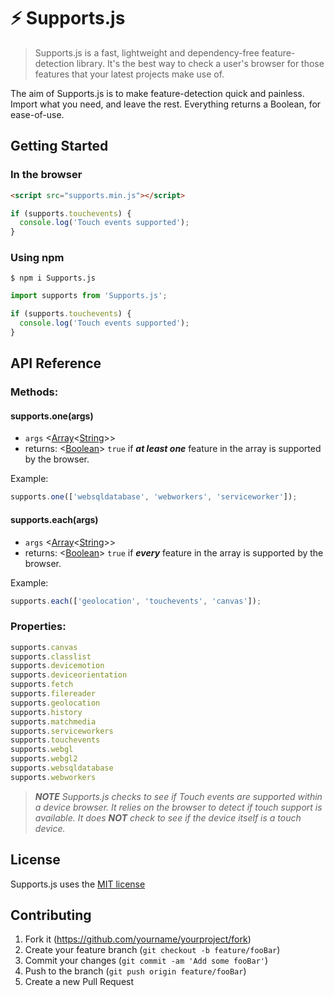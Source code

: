# ⚡ Supports.js
> Supports.js is a fast, lightweight and dependency-free feature-detection library. It's the best way to check a user's browser for those features that your latest projects make use of.

The aim of Supports.js is to make feature-detection quick and painless. Import what you need, and leave the rest. Everything returns a Boolean, for ease-of-use.

## Getting Started

### In the browser

```html
<script src="supports.min.js"></script>
```
```javascript
if (supports.touchevents) {
  console.log('Touch events supported');
}
```

### Using npm

```shell
$ npm i Supports.js
```
```javascript
import supports from 'Supports.js';

if (supports.touchevents) {
  console.log('Touch events supported');
}
```

## API Reference

### Methods:

#### supports.one(args)
* `args` <[Array](https://developer.mozilla.org/en-US/docs/Web/JavaScript/Reference/Global_Objects/Array)<[String](https://developer.mozilla.org/en-US/docs/Web/JavaScript/Data_structures#String_type)>>
* returns: <[Boolean](https://developer.mozilla.org/en-US/docs/Web/JavaScript/Data_structures#Boolean_type)> `true` if ***at least one*** feature in the array is supported by the browser.

Example:
```javascript
supports.one(['websqldatabase', 'webworkers', 'serviceworker']);
```

#### supports.each(args)
* `args` <[Array](https://developer.mozilla.org/en-US/docs/Web/JavaScript/Reference/Global_Objects/Array)<[String](https://developer.mozilla.org/en-US/docs/Web/JavaScript/Data_structures#String_type)>>
* returns: <[Boolean](https://developer.mozilla.org/en-US/docs/Web/JavaScript/Data_structures#Boolean_type)> `true` if ***every*** feature in the array is supported by the browser.

Example:
```javascript
supports.each(['geolocation', 'touchevents', 'canvas']);
```

### Properties:

```javascript
supports.canvas
supports.classlist
supports.devicemotion
supports.deviceorientation
supports.fetch
supports.filereader
supports.geolocation
supports.history
supports.matchmedia
supports.serviceworkers
supports.touchevents
supports.webgl
supports.webgl2
supports.websqldatabase
supports.webworkers
```
> ***NOTE** Supports.js checks to see if Touch events are supported within a device browser. It relies on the browser to detect if touch support is available. It does **NOT** check to see if the device itself is a touch device.*

## License 

Supports.js uses the [MIT license](https://opensource.org/licenses/MIT)

## Contributing

1. Fork it (<https://github.com/yourname/yourproject/fork>)
2. Create your feature branch (`git checkout -b feature/fooBar`)
3. Commit your changes (`git commit -am 'Add some fooBar'`)
4. Push to the branch (`git push origin feature/fooBar`)
5. Create a new Pull Request